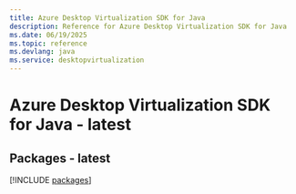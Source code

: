 ```yaml
---
title: Azure Desktop Virtualization SDK for Java
description: Reference for Azure Desktop Virtualization SDK for Java
ms.date: 06/19/2025
ms.topic: reference
ms.devlang: java
ms.service: desktopvirtualization
---
```

# Azure Desktop Virtualization SDK for Java - latest
## Packages - latest
[!INCLUDE [packages](desktop-virtualization-index.md)]